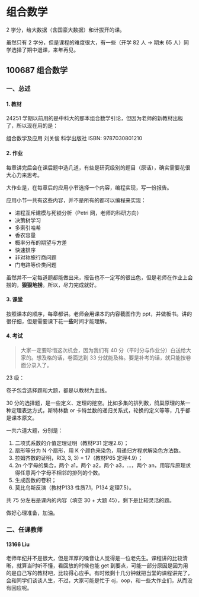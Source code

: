 # 组合数学

2 学分，给大数据（含国豪大数据）和计拔开的课。

虽然只有 2 学分，但是课程的难度很大，有一些（开学 82 人 -> 期末 65 人）同学选择了期中退课，来年再见。

## 100687 组合数学

### 一、总述

#### 1. 教材

24251 学期以前用的是中科大的那本组合数学引论，但因为老师的新教材出版了，所以现在用的是：

组合数学及应用 刘关俊 科学出版社 ISBN: 9787030801210

#### 2. 作业

每章讲完后会在课后题中选几道，有些是研究级别的题目（原话），确实需要花很大心力来思考。

大作业是，在每章后的应用小节选择一个内容，编程实现，写一份报告。

应用小节一共有这些内容，并不是所有的都可以编程来实现：

* 进程互斥建模与死锁分析（Petri 网，老师的科研方向）
* 决策树学习
* 多索引哈希
* 香农容量
* 概率分布的期望与方差
* 快速排序
* 非对称旅行商问题
* 门电路等价类问题

虽然并不一定每道题都能做出来，报告也不一定写的很出色，但是老师在作业上会捞的，**狠狠地捞**。所以，尽力完成就好。

#### 3. 课堂

按照课本的顺序，每章都讲。老师会用课本的内容截图作为 ppt，并做板书。讲的很仔细，但是需要课下花**一些**时间才能理解。

#### 4. 考试

> 大家一定要珍惜这次机会，因为我们有 40 分（平时分与作业分）白送给大家的。想及格的话，卷面达到 33 分就能及格。要是补考的话，就只能按卷面分录入了。

23 级：

卷子包含选择题和大题，都是以教材为主线。

30 分的选择题，是一些定义、定理的挖空。比如多集的排列数，鸽巢原理的某一种定理表达方式，斯特林数 or 卡特兰数的递归关系式，轮换的定义等等，几乎都是课本原文。

一共六道大题，分别是：

1. 二项式系数的介值定理证明（教材P31 定理2.6）；
2. 扇形等分为 N 个扇形，用 K 个颜色来染色，用递归方程求解染色方法数。
3. 拉姆齐数的证明，R(3, 3, 3) = 17（教材P65 定理4.9）；
4. 2n 个字母的集合，两个 a1，两个 a2，两个 a3，...，两个 an，用容斥原理求得任意两个字母不相邻的排列的个数。
5. 生成函数的卷积；
6. 莫比乌斯反演（教材P133 性质7.1，P134 定理7.5）。

共 75 分左右是课内的内容（填空 30 + 大题 45），剩下是比较灵活的题。

做好心理准备，加油。

### 二、任课教师

#### 13166 Liu

老师年纪并不是很大，但是浑厚的嗓音让人觉得是一位老先生。课程讲的比较清晰，就算当时听不懂，看回放的时候也能 get 到要点，可能一部分原因是因为用的是自己写的教材吧，比较得心应手。有时候剩十几分钟就把当堂的课程讲完了，会和同学们谈谈人生，不过，大家可能是忙于 oj，oop，和一些大作业们，从而没有回应呢。
